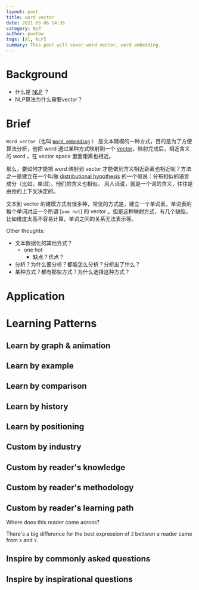 ```yaml
---
layout: post
title: word vector
date: 2021-05-06 14:36
category: NLP
author: pootow
tags: [AI, NLP]
summary: This post will cover word vector, word embedding.
---
```


# Background

* 什么是 [NLP][] ？
* NLP算法为什么需要vector？

[NLP]: post/NLP

# Brief



[//]: # (brief - what)

`Word vector`（也叫 [`Word embedding`][1] ） 是文本建模的一种方式，目的是为了方便算法分析，他把 word 通过某种方式映射到一个 [vector](post/vector)，映射完成后，相近含义的 word ，在 vector space 里面距离也相近。

[1]: https://en.wikipedia.org/w/index.php?title=Word_vector&redirect=no



[//]: # (brief - how)

那么，要如何才能把 word 映射到 vector 才能做到含义相近距离也相近呢？方法之一是建立在一个叫做 [distributional hypothesis](https://en.wikipedia.org/wiki/Distributional_semantics) 的一个假说：分布相似的语言成分（比如，单词），他们的含义也相似。 用人话说，就是一个词的含义，往往是由他的上下文决定的。



[//]: # (brief - why)

文本到 vector 的建模方式有很多种，常见的方式是，建立一个单词表，单词表的每个单词对应一个所谓 [`one hot`] 的 vector 。但是这种映射方式，有几个缺陷，比如维度太高不容易计算，单词之间的关系无法表示等。

[//]: # (teacher's note: `Language model` vs `text model` vs `word model`)



Other thoughts:

* 文本数据化的其他方式？
    * one hot
        * 缺点？优点？
* 分析？为什么要分析？都能怎么分析？分析出了什么？
* 某种方式？都有那些方式？为什么选择这种方式？

# Application



# Learning Patterns

## Learn by graph & animation

## Learn by example

## Learn by comparison

## Learn by history

## Learn by positioning

## Custom by industry

## Custom by reader's knowledge

## Custom by reader's methodology

## Custom by reader's learning path

Where does this reader come across?

There's a big difference for the best expression of `Z` bettwen a reader came from `X` and `Y`.

## Inspire by commonly asked questions

## Inspire by inspirational questions

